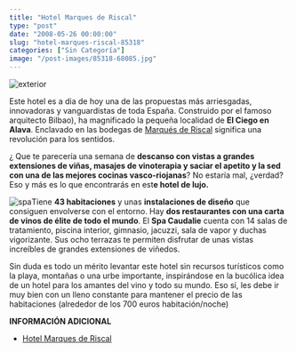 ```yaml
---
title: "Hotel Marques de Riscal"
type: "post"
date: "2008-05-26 00:00:00"
slug: "hotel-marques-riscal-85318"
categories: ["Sin Categoría"]
image: "/post-images/85318-68085.jpg"
---
```


![exterior](/post-images/85318-68085.jpg "exterior")

Este hotel es a dia de hoy una de las propuestas más arriesgadas, innovadoras y vanguardistas de toda España. Construido por el famoso arquitecto [](/wp-content/uploads/2008/05/85318-68088.jpg) Bilbao), ha magnificado la pequeña localidad de **El Ciego en Alava**. Enclavado en las bodegas de [Marqués de Riscal](http://www.marquesderiscal.com/index.php) significa una revolución para los sentidos.

¿ Que te parecería una semana de **descanso con vistas a grandes extensiones de viñas, masajes de vinoterapia y saciar el apetito y la sed con una de las mejores cocinas vasco-riojanas**? No estaría mal, ¿verdad? Eso y más es lo que encontrarás en est**e hotel de lujo.**

![spa](/post-images/85318-68086.jpg "spa")Tiene **43 habitaciones** y unas **instalaciones de diseño** que consiguen envolverse con el entorno. Hay **dos restaurantes con una carta de vinos de élite de todo el mundo**. El **Spa Caudalie** cuenta con 14 salas de tratamiento, piscina interior, gimnasio, jacuzzi, sala de vapor y duchas vigorizante. Sus ocho terrazas te permiten disfrutar de unas vistas increíbles de grandes extensiones de viñedos.

  
Sin duda es todo un mérito levantar este hotel sin recursos turísticos como la playa, montañas o una urbe importante, inspirándose en la bucólica idea de un hotel para los amantes del vino y todo su mundo. Eso sí, les debe ir muy bien con un lleno constante para mantener el precio de las habitaciones (alrededor de los 700 euros habitación/noche)

**INFORMACIÓN ADICIONAL**

- [Hotel Marques de Riscal](http://www.starwoodhotels.com/luxury/property/overview/index.html?propertyID=1539)
